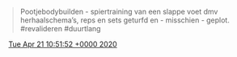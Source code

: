 > Pootjebodybuilden \- spiertraining van een slappe voet dmv herhaalschema’s, reps en sets geturfd en \- misschien \- geplot\. \#revalideren \#duurtlang

<img src="../../media/tweet.ico" width="12" /> [Tue Apr 21 10:51:52 +0000 2020](https://twitter.com/DromerDenker/status/1252550616523603968)